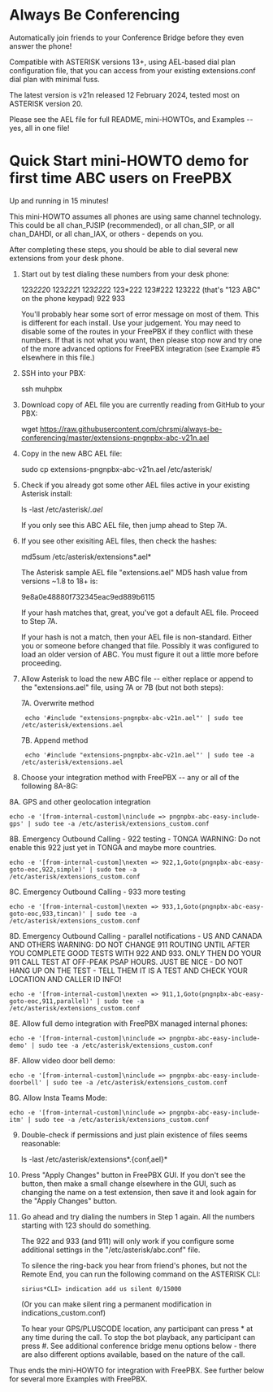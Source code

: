Always Be Conferencing
======================

Automatically join friends to your Conference Bridge before they even answer the phone!

Compatible with ASTERISK versions 13+, using AEL-based dial plan configuration file,
that you can access from your existing extensions.conf dial plan with minimal fuss.

The latest version is v21n released 12 February 2024, tested most on ASTERISK version 20.

Please see the AEL file for full README, mini-HOWTOs, and Examples -- yes, all in one file!


Quick Start mini-HOWTO demo for first time ABC users on FreePBX
===============================================================
Up and running in 15 minutes!

This mini-HOWTO assumes all phones are using same channel technology.
This could be all chan_PJSIP (recommended), or all chan_SIP,
or all chan_DAHDI, or all chan_IAX, or others - depends on you.

After completing these steps, you should be able to dial several
new extensions from your desk phone.

1. Start out by test dialing these numbers from your desk phone:

    123*222*0
    123*222*1
    123*222*2
    123*222
    123#222
    123222 (that's "123 ABC" on the phone keypad)
    922
    933

   You'll probably hear some sort of error message on most of
   them. This is different for each install. Use your judgement.
   You may need to disable some of the routes in your FreePBX
   if they conflict with these numbers. If that is not what you want,
   then please stop now and try one of the more advanced options
   for FreePBX integration (see Example #5 elsewhere in this file.)

2. SSH into your PBX:

    ssh muhpbx

3. Download copy of AEL file you are currently reading from GitHub to your PBX:

    wget https://raw.githubusercontent.com/chrsmj/always-be-conferencing/master/extensions-pngnpbx-abc-v21n.ael

4. Copy in the new ABC AEL file:

    sudo cp extensions-pngnpbx-abc-v21n.ael /etc/asterisk/

5. Check if you already got some other AEL files active in your existing Asterisk install:

    ls -last /etc/asterisk/*.ael*

   If you only see this ABC AEL file, then jump ahead to Step 7A.

6. If you see other exisiting AEL files, then check the hashes:

    md5sum /etc/asterisk/extensions*.ael*

   The Asterisk sample AEL file "extensions.ael" MD5 hash value
   from versions ~1.8 to 18+ is:

    9e8a0e48880f732345eac9ed889b6115

   If your hash matches that, great, you've got a default AEL file.
   Proceed to Step 7A.

   If your hash is not a match, then your AEL file is non-standard.
   Either you or someone before changed that file. Possibly it was
   configured to load an older version of ABC. You must figure it out
   a little more before proceeding.

7. Allow Asterisk to load the new ABC file -- either replace or append
   to the "extensions.ael" file, using 7A or 7B (but not both steps):

    7A. Overwrite method

        echo '#include "extensions-pngnpbx-abc-v21n.ael"' | sudo tee /etc/asterisk/extensions.ael

    7B. Append method

        echo '#include "extensions-pngnpbx-abc-v21n.ael"' | sudo tee -a /etc/asterisk/extensions.ael

8. Choose your integration method with FreePBX -- any or all of the following 8A-8G:

8A. GPS and other geolocation integration

    echo -e '[from-internal-custom]\ninclude => pngnpbx-abc-easy-include-gps' | sudo tee -a /etc/asterisk/extensions_custom.conf

8B. Emergency Outbound Calling - 922 testing - TONGA WARNING: Do not enable this 922 just yet in TONGA and maybe more countries.

    echo -e '[from-internal-custom]\nexten => 922,1,Goto(pngnpbx-abc-easy-goto-eoc,922,simple)' | sudo tee -a /etc/asterisk/extensions_custom.conf

8C. Emergency Outbound Calling - 933 more testing

    echo -e '[from-internal-custom]\nexten => 933,1,Goto(pngnpbx-abc-easy-goto-eoc,933,tincan)' | sudo tee -a /etc/asterisk/extensions_custom.conf

8D. Emergency Outbound Calling - parallel notifications - US AND CANADA AND OTHERS WARNING: DO NOT CHANGE 911 ROUTING
    UNTIL AFTER YOU COMPLETE GOOD TESTS WITH 922 AND 933. ONLY THEN DO YOUR 911 CALL TEST AT OFF-PEAK PSAP HOURS.
    JUST BE NICE - DO NOT HANG UP ON THE TEST - TELL THEM IT IS A TEST AND CHECK YOUR LOCATION AND CALLER ID INFO!

    echo -e '[from-internal-custom]\nexten => 911,1,Goto(pngnpbx-abc-easy-goto-eoc,911,parallel)' | sudo tee -a /etc/asterisk/extensions_custom.conf

8E. Allow full demo integration with FreePBX managed internal phones:

    echo -e '[from-internal-custom]\ninclude => pngnpbx-abc-easy-include-demo' | sudo tee -a /etc/asterisk/extensions_custom.conf

8F. Allow video door bell demo:

    echo -e '[from-internal-custom]\ninclude => pngnpbx-abc-easy-include-doorbell' | sudo tee -a /etc/asterisk/extensions_custom.conf

8G. Allow Insta Teams Mode:

    echo -e '[from-internal-custom]\ninclude => pngnpbx-abc-easy-include-itm' | sudo tee -a /etc/asterisk/extensions_custom.conf

9. Double-check if permissions and just plain existence of files seems reasonable:

    ls -last /etc/asterisk/extensions*.{conf,ael}*

10. Press "Apply Changes" button in FreePBX GUI.
    If you don't see the button, then make a small change elsewhere in the GUI,
    such as changing the name on a test extension, then save it and look again
    for the "Apply Changes" button.

11. Go ahead and try dialing the numbers in Step 1 again.
    All the numbers starting with 123 should do something.

    The 922 and 933 (and 911) will only work if you configure
    some additional settings in the "/etc/asterisk/abc.conf" file.

    To silence the ring-back you hear from friend's phones, but not the
    Remote End, you can run the following command on the ASTERISK CLI: 

        sirius*CLI> indication add us silent 0/15000

    (Or you can make silent ring a permanent modification in indications_custom.conf)

    To hear your GPS/PLUSCODE location, any participant can press * at any time
    during the call. To stop the bot playback, any participant can press #.
    See additional conference bridge menu options below - there are also
    different options available, based on the nature of the call.


Thus ends the mini-HOWTO for integration with FreePBX.
See further below for several more Examples with FreePBX.
